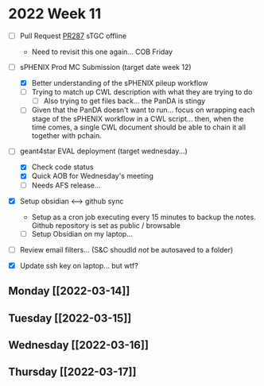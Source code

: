 # 2022 Week 11 
- [ ] Pull Request [PR287](https://github.com/star-bnl/star-sw/pull/287) sTGC offline
	- Need to revisit this one again... COB Friday
- [ ] sPHENIX Prod MC Submission (target date week 12)
	- [x] Better understanding of the sPHENIX pileup workflow
	- [ ] Trying to match up CWL description with what they are trying to do
		- [ ] Also trying to get files back... the PanDA is stingy
	- [ ] Given that the PanDA doesn't want to run... focus on wrapping each stage of the sPHENIX workflow in a CWL script... then, when the time comes, a single CWL document should be able to chain it all together with pchain.
- [ ] geant4star EVAL deployment (target wednesday...)
	- [x] Check code status
	- [x] Quick AOB for Wednesday's meeting
	- [ ] Needs AFS release...
- [x] Setup obsidian <--> github sync
	- Setup as a cron job executing every 15 minutes to backup the notes.  Github repository is set as public / browsable
	- [  ] Setup Obsidian on my laptop...
- [ ] Review email filters... (S&C shoudld *not* be autosaved to a folder)
- [x] Update ssh key on laptop... but wtf?


## Monday [[2022-03-14]]
## Tuesday [[2022-03-15]]
## Wednesday [[2022-03-16]]
## Thursday [[2022-03-17]]




 
 